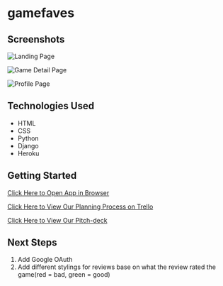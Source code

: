 # gamefaves

## Screenshots

![Landing Page]()

![Game Detail Page]()

![Profile Page]()

## Technologies Used

- HTML
- CSS
- Python
- Django
- Heroku

## Getting Started

[Click Here to Open App in Browser](https://gamefavesapp.herokuapp.com)

[Click Here to View Our Planning Process on Trello](https://trello.com/b/TrZ53phr/gamefaves)

[Click Here to View Our Pitch-deck](https://docs.google.com/presentation/d/1ZIr5qgjbDyj1zJ763lu9SzhrjBCz8MYjKU4-1tJZxv0/edit?usp=sharing)

## Next Steps

1. Add Google OAuth
2. Add different stylings for reviews base on what the review rated the game(red = bad, green = good)